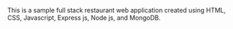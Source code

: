 This is a sample full stack restaurant web application created using HTML, CSS, Javascript, Express js, Node js, and MongoDB.
